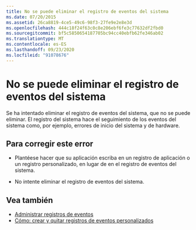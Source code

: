 ```yaml
---
title: No se puede eliminar el registro de eventos del sistema
ms.date: 07/20/2015
ms.assetid: 26ca8819-4ce5-49c6-98f3-27fe9e2e8e3d
ms.openlocfilehash: 444c18f24f63c0c8e206ebf6fe3c77632df2fbd0
ms.sourcegitcommit: bf5c5850654187705bc94cc40ebfb62fe346ab02
ms.translationtype: MT
ms.contentlocale: es-ES
ms.lasthandoff: 09/23/2020
ms.locfileid: "91078676"
---
```

# <a name="system-event-log-cannot-be-deleted"></a>No se puede eliminar el registro de eventos del sistema

Se ha intentado eliminar el registro de eventos del sistema, que no se puede eliminar. El registro del sistema hace el seguimiento de los eventos del sistema como, por ejemplo, errores de inicio del sistema y de hardware.  
  
## <a name="to-correct-this-error"></a>Para corregir este error  
  
- Plantéese hacer que su aplicación escriba en un registro de aplicación o un registro personalizado, en lugar de en el registro de eventos del sistema.  
  
- No intente eliminar el registro de eventos del sistema.  
  
## <a name="see-also"></a>Vea también

- [Administrar registros de eventos](/previous-versions/visualstudio/visual-studio-2008/4f69axw4(v=vs.90))
- [Cómo: crear y quitar registros de eventos personalizados](/previous-versions/visualstudio/visual-studio-2008/49dwckkz(v=vs.90))
